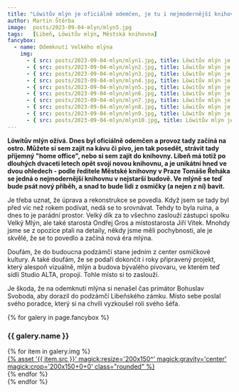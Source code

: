 ```yaml
---
title: "Löwitův mlýn je oficiálně odemčen, je tu i nejmodernější knihovna v Praze"
author: Martin Štěrba
image:  posts/2023-09-04-mlyn/mlyn5.jpg
tags:   [Libeň, Löwitův mlýn, Městská knihovna]
fancybox:
  - name: Odemknutí Velkého mlýna
    img:
      - { src: posts/2023-09-04-mlyn/mlyn1.jpg, title: Löwitův mlýn je oficiálně otevřen }
      - { src: posts/2023-09-04-mlyn/mlyn2.jpg, title: Löwitův mlýn je oficiálně otevřen }
      - { src: posts/2023-09-04-mlyn/mlyn3.jpg, title: Löwitův mlýn je oficiálně otevřen }
      - { src: posts/2023-09-04-mlyn/mlyn4.jpg, title: Löwitův mlýn je oficiálně otevřen }
      - { src: posts/2023-09-04-mlyn/mlyn5.jpg, title: Löwitův mlýn je oficiálně otevřen }
      - { src: posts/2023-09-04-mlyn/mlyn6.jpg, title: Löwitův mlýn je oficiálně otevřen }
      - { src: posts/2023-09-04-mlyn/mlyn7.jpg, title: Löwitův mlýn je oficiálně otevřen }
      - { src: posts/2023-09-04-mlyn/mlyn8.jpg, title: Löwitův mlýn je oficiálně otevřen }
      - { src: posts/2023-09-04-mlyn/mlyn9.jpg, title: Löwitův mlýn je oficiálně otevřen }
      - { src: posts/2023-09-04-mlyn/mlyn10.jpg, title: Löwitův mlýn je oficiálně otevřen }
---
```


**Löwitův mlýn ožívá. Dnes byl oficiálně odemčen a provoz tady začíná na ostro. Můžete si sem zajít na kávu či pivo, jen tak posedět, strávit tady příjemný "home office", nebo si sem zajít do knihovny. Libeň má totiž po dlouhých dvaceti letech opět svojí novou knihovnu, a je unikátní hned ve dvou ohledech - podle ředitele Městské knihovny v Praze Tomáše Řeháka se jedná o nejmodernější knihovnu v nejstarší budově. Ve mlýně se teď bude psát nový příběh, a snad to bude lidi z osmičky (a nejen z ní) bavit.**

Je třeba uznat, že úprava a rekonstrukce se povedla. Když jsem se tady byl před víc než rokem podívat, nedá se to srovnávat. Tehdy to byla ruina, a dnes to je parádní prostor. Velký dík za to všechno zaslouží zástupci spolku Velký Mlýn, ale také starosta Ondřej Gros a místostarosta Jiří Vítek. Mnohdy jsme se z opozice ptali na detaily, někdy jsme měli pochybnosti, ale je skvělé, že se to povedlo a začíná nová éra mlýna. 

Doufám, že do budoucna podzámčí stane jedním z center osmičkové kultury. A také doufám, že se podaří dokončit i roky připravený projekt, který alespoň vizuálně, mlýn a budova bývalého pivovaru, ve kterém teď sídlí Studio ALTA, propojí. Tohle místo si to zaslouží. 

Je škoda, že na odemknutí mlýna si nenašel čas primátor Bohuslav Svoboda, aby dorazil do podzámčí Libeňského zámku. Místo sebe poslal svého poradce, který si na chvíli vyzkoušel roli svého šéfa.

{% for galery in page.fancybox %}
<div class="mt-4">
  <h3>{{ galery.name }}</h3>
  <div class="grid grid-cols-4 gap-4">
  {% for item in galery.img %}
    <div class="">
      <a data-fancybox="gallery" href="{% asset '{{ item.src }}' @path %}" data-caption="{{ item.title }}">{% asset '{{ item.src }}' magick:resize='200x150^' magick:gravity='center' magick:crop='200x150+0+0' class="rounded" %}</a>
    </div>
  {% endfor %}
  </div>
</div>
{% endfor %}
<br/>
